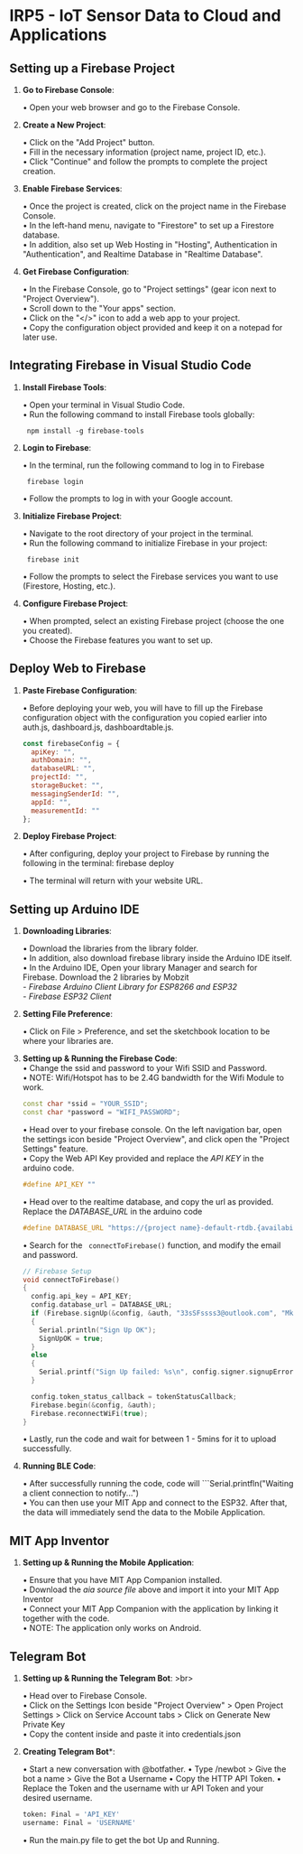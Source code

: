 # IRP5 - IoT Sensor Data to Cloud and Applications

## Setting up a Firebase Project

1. **Go to Firebase Console**: <br>

   • Open your web browser and go to the Firebase Console.

2.  **Create a New Project**: <br>

    • Click on the "Add Project" button.<br>
    • Fill in the necessary information (project name, project ID, etc.).<br>
    • Click "Continue" and follow the prompts to complete the project creation.
  
3. **Enable Firebase Services**: <br>
   
    • Once the project is created, click on the project name in the Firebase Console.<br>
    • In the left-hand menu, navigate to "Firestore" to set up a Firestore database.<br>
    • In addition, also set up Web Hosting in "Hosting", Authentication in "Authentication", and Realtime Database in "Realtime Database".

4. **Get Firebase Configuration**: <br>

    • In the Firebase Console, go to "Project settings" (gear icon next to "Project Overview").<br>
    • Scroll down to the "Your apps" section.<br>
    • Click on the "</>" icon to add a web app to your project.<br>
    • Copy the configuration object provided and keep it on a notepad for later use.


## Integrating Firebase in Visual Studio Code

1. **Install Firebase Tools**: <br>

    • Open your terminal in Visual Studio Code.<br>
    • Run the following command to install Firebase tools globally:

        npm install -g firebase-tools

2. **Login to Firebase**: <br>

    • In the terminal, run the following command to log in to Firebase
  
        firebase login
        
    •   Follow the prompts to log in with your Google account.

3. **Initialize Firebase Project**: <br>

    • Navigate to the root directory of your project in the terminal.<br>
    • Run the following command to initialize Firebase in your project:
    
        firebase init
  
    • Follow the prompts to select the Firebase services you want to use (Firestore, Hosting, etc.).

4. **Configure Firebase Project**: <br>

    • When prompted, select an existing Firebase project (choose the one you created).<br>
    • Choose the Firebase features you want to set up.

## Deploy Web to Firebase
  
1. **Paste Firebase Configuration**: <br>

    • Before deploying your web, you will have to fill up the Firebase configuration object with the configuration you copied earlier into auth.js, dashboard.js, dashboardtable.js.<br>

    ```javascript
    const firebaseConfig = {
      apiKey: "",
      authDomain: "",
      databaseURL: "",
      projectId: "",
      storageBucket: "",
      messagingSenderId: "",
      appId: "",
      measurementId: ""
    };
    ```

6. **Deploy Firebase Project**: <br>

    • After configuring, deploy your project to Firebase by running the following in the terminal:
       firebase deploy

    • The terminal will return with your website URL.


## Setting up Arduino IDE

1. **Downloading Libraries**: <br>

    • Download the libraries from the library folder.<br>
    • In addition, also download firebase library inside the Arduino IDE itself.<br>
    • In the Arduino IDE, Open your library Manager and search for Firebase. Download the 2 libraries by Mobzit<br>    - *Firebase Arduino Client Library for ESP8266 and ESP32* <br>    - *Firebase ESP32 Client*

2. **Setting File Preference**: <br>

    • Click on File > Preference, and set the sketchbook location to be where your libraries are. <br>

3. **Setting up & Running the Firebase Code**: <br>
    • Change the ssid and password to your Wifi SSID and Password.<br>
    • NOTE: Wifi/Hotspot has to be 2.4G bandwidth for the Wifi Module to work.


      ```c++
      const char *ssid = "YOUR_SSID";
      const char *password = "WIFI_PASSWORD";
      ```
    • Head over to your firebase console. On the left navigation bar, open the settings icon beside "Project Overview", and click open the "Project Settings" feature.<br>
    • Copy the Web API Key provided and replace the *API KEY* in the arduino code.

      ```c++
      #define API_KEY ""
      ```
    • Head over to the realtime database, and copy the url as provided. Replace the *DATABASE_URL* in the arduino code

      ```c++
      #define DATABASE_URL "https://{project name}-default-rtdb.{availability zone}.firebasedatabase.app/"
      ```

    • Search for the ``` connectToFirebase()``` function, and modify the email and password.
      ```c++
      // Firebase Setup
      void connectToFirebase()
      {
        config.api_key = API_KEY;
        config.database_url = DATABASE_URL;
        if (Firebase.signUp(&config, &auth, "33sSFssss3@outlook.com", "MkDpI9m22")) //Replace with any random word each time before u run the code
        {
          Serial.println("Sign Up OK");
          SignUpOK = true;
        }
        else
        {
          Serial.printf("Sign Up failed: %s\n", config.signer.signupError.message.c_str());
        }
      
        config.token_status_callback = tokenStatusCallback;
        Firebase.begin(&config, &auth);
        Firebase.reconnectWiFi(true);
      }
      ```
    • Lastly, run the code and wait for between 1 - 5mins for it to upload successfully.
   
4. **Running BLE Code**: <br>

    • After successfully running the code, code will ```Serial.printfln("Waiting a client connection to notify...")<br>
    • You can then use your MIT App and connect to the ESP32. After that, the data will immediately send the data to the Mobile Application.


## MIT App Inventor

1. **Setting up & Running the Mobile Application**: <br>
   
    • Ensure that you have MIT App Companion installed.<br>
    • Download the *aia source file* above and import it into your MIT App Inventor<br>
    • Connect your MIT App Companion with the application by linking it together with the code.<br>
    • NOTE: The application only works on Android.


## Telegram Bot

1. **Setting up & Running the Telegram Bot**: >br>

    • Head over to Firebase Console. <br>
    • Click on the Settings Icon beside "Project Overview" > Open Project Settings > Click on Service Account tabs > Click on Generate New Private Key <br>
    • Copy the content inside and paste it into credentials.json

2. **Creating Telegram Bot***: <br>

    • Start a new conversation with @botfather.
    • Type /newbot > Give the bot a name > Give the Bot a Username
    • Copy the HTTP API Token.
    • Replace the Token and the username with ur API Token and your desired username.

      ```py
      token: Final = 'API_KEY'
      username: Final = 'USERNAME'
      ```
    • Run the main.py file to get the bot Up and Running.

